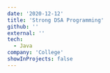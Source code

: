 ```yaml
---
date: '2020-12-12'
title: 'Strong DSA Programming'
github: ''
external: ''
tech:
  - Java
company: 'College'
showInProjects: false
---
```



